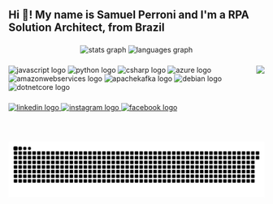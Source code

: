 <h2 align="left">Hi 👋! My name is Samuel Perroni and I'm a RPA Solution Architect, from Brazil</h2>

###

<div align="center">
  <img src="https://github-readme-stats.vercel.app/api?hide_title=false&hide_rank=false&show_icons=true&include_all_commits=true&count_private=true&disable_animations=false&theme=dracula&locale=en&hide_border=false&username=SamuelPerroni" height="150" alt="stats graph"  />
  <img src="https://github-readme-stats.vercel.app/api/top-langs?locale=en&hide_title=false&layout=compact&card_width=320&langs_count=5&theme=dracula&hide_border=false&username=SamuelPerroni" height="150" alt="languages graph"  />
</div>

###

<img align="right" height="150" src="https://media.giphy.com/media/xT9IgzoKnwFNmISR8I/giphy.gif"  />

###

<div align="left">
  <img src="https://cdn.jsdelivr.net/gh/devicons/devicon/icons/javascript/javascript-original.svg" height="30" width="42" alt="javascript logo"  />
  <img src="https://cdn.jsdelivr.net/gh/devicons/devicon/icons/python/python-original.svg" height="30" width="42" alt="python logo"  />
  <img src="https://cdn.jsdelivr.net/gh/devicons/devicon/icons/csharp/csharp-original.svg" height="30" width="42" alt="csharp logo"  />
  <img src="https://cdn.jsdelivr.net/gh/devicons/devicon/icons/azure/azure-original.svg" height="30" width="42" alt="azure logo"  />
  <img src="[https://cdn.jsdelivr.net/gh/devicons/devicon/icons/amazonwebservices/amazonwebservices-original.svg](https://upload.wikimedia.org/wikipedia/commons/thumb/9/93/Amazon_Web_Services_Logo.svg/512px-Amazon_Web_Services_Logo.svg.png)" height="30" width="42" alt="amazonwebservices logo"  />
  <img src="https://cdn.jsdelivr.net/gh/devicons/devicon/icons/apachekafka/apachekafka-original.svg" height="30" width="42" alt="apachekafka logo"  />
  <img src="https://cdn.jsdelivr.net/gh/devicons/devicon/icons/debian/debian-original.svg" height="30" width="42" alt="debian logo"  />
  <img src="https://cdn.jsdelivr.net/gh/devicons/devicon/icons/dotnetcore/dotnetcore-original.svg" height="30" width="42" alt="dotnetcore logo"  />
</div>

###

<div align="left">
  <a href="https://www.linkedin.com/in/samuelperroni/" target="_blank">
    <img src="https://img.shields.io/static/v1?message=LinkedIn&logo=linkedin&label=&color=0077B5&logoColor=white&labelColor=&style=for-the-badge" height="35" alt="linkedin logo"  />
  </a>
  <a href="https://www.instagram.com/samuka_perroni/" target="_blank">
    <img src="https://img.shields.io/static/v1?message=Instagram&logo=instagram&label=&color=E4405F&logoColor=white&labelColor=&style=for-the-badge" height="35" alt="instagram logo"  />
  </a>
  <a href="https://www.facebook.com/SamukaPerroni/" target="_blank">
    <img src="https://img.shields.io/static/v1?message=Facebook&logo=facebook&label=&color=1877F2&logoColor=white&labelColor=&style=for-the-badge" height="35" alt="facebook logo"  />
  </a>
</div>

###
<div> 
 
  ![Snake animation](https://github.com/SamuelPerroni/SamuelPerroni/blob/output/snake.svg)
 
</div>

###
